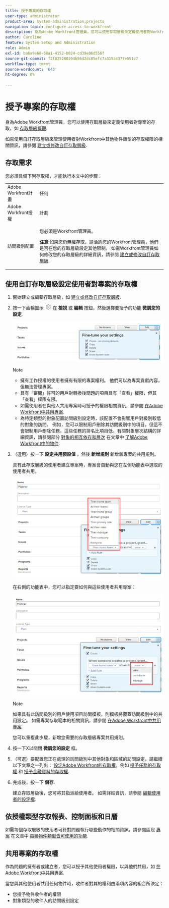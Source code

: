 ```yaml
---
title: 授予專案的存取權
user-type: administrator
product-area: system-administration;projects
navigation-topic: configure-access-to-workfront
description: 身為Adobe Workfront管理員，您可以使用存取層級來定義使用者對Workfront中專案的存取權。
author: Caroline
feature: System Setup and Administration
role: Admin
exl-id: ba6a9e68-68a1-4152-b024-cd39e06d556f
source-git-commit: f2f825280204b56d2dc85efc7a315a4377e551c7
workflow-type: tm+mt
source-wordcount: '643'
ht-degree: 0%

---
```


# 授予專案的存取權

身為Adobe Workfront管理員，您可以使用存取層級來定義使用者對專案的存取，如 [存取層級概觀](../../../administration-and-setup/add-users/access-levels-and-object-permissions/access-levels-overview.md).

如需使用自訂存取層級來管理使用者對Workfront中其他物件類型的存取權限的相關資訊，請參閱 [建立或修改自訂存取層級](../../../administration-and-setup/add-users/configure-and-grant-access/create-modify-access-levels.md).

## 存取需求

您必須具備下列存取權，才能執行本文中的步驟：

<table style="table-layout:auto"> 
 <col> 
 <col> 
 <tbody> 
  <tr> 
   <td role="rowheader">Adobe Workfront計畫</td> 
   <td>任何</td> 
  </tr> 
  <tr> 
   <td role="rowheader">Adobe Workfront授權</td> 
   <td>計劃</td> 
  </tr> 
  <tr> 
   <td role="rowheader">訪問級別配置</td> 
   <td> <p>您必須是Workfront管理員。</p> <p><b>注意</b>:如果您仍無權存取，請洽詢您的Workfront管理員，他們是否在您的存取層級設定其他限制。 如需Workfront管理員如何修改您的存取層級的詳細資訊，請參閱 <a href="../../../administration-and-setup/add-users/configure-and-grant-access/create-modify-access-levels.md" class="MCXref xref" data-mc-variable-override="">建立或修改自訂存取層級</a>.</p> </td> 
  </tr> 
 </tbody> 
</table>

## 使用自訂存取層級設定使用者對專案的存取權

1. 開始建立或編輯存取層級，如 [建立或修改自訂存取層級](../../../administration-and-setup/add-users/configure-and-grant-access/create-modify-access-levels.md).
1. 按一下齒輪圖示 ![](assets/gear-icon-settings.png) 在 **檢視** 或 **編輯** 按鈕，然後選擇要授予的功能 **微調您的設定**.

   ![](assets/planner-fine-tune-your-settings-with-copy-projects.png)

   >[!NOTE]
   >
   >* 擁有工作授權的使用者擁有有限的專案權利。 他們可以為專案貢獻內容，但無法管理專案。
   >* 具有「審閱」許可的用戶對轉換後問題的項目具有「查看」權限，但其「查看」權限有限。
   >* 如需使用者在與他人共用專案時可授予的權限相關資訊，請參閱 [在Adobe Workfront中共用專案](../../../workfront-basics/grant-and-request-access-to-objects/share-a-project.md).
   >* 為特定類型的對象配置訪問級別設定時，該配置不會影響用戶對級別較低的對象的訪問。 例如，您可以限制用戶刪除其訪問級別中的項目，但這不會限制用戶刪除任務，這些任務的排名比項目低。有關對象層次結構的詳細資訊，請參閱部分 [對象的相互依存和層次](../../../workfront-basics/navigate-workfront/workfront-navigation/understand-objects.md#understanding-interdependency-and-hierarchy-of-objects) 在文章中 [了解Adobe Workfront中的物件](../../../workfront-basics/navigate-workfront/workfront-navigation/understand-objects.md).


1. （選用）按一下 **設定共用預設值** ，然後 **新增規則** 新增新專案的共用規則。

   具有此存取層級的使用者建立專案時，專案會自動與您在左側功能表中選取的使用者共用。

   ![](assets/project-sharing-menu.png)

   在右側的功能表中，您可以指定要如何與這些使用者共用專案：

   ![](assets/project-sharing-right-menu.png)

   >[!NOTE]
   >
   >如果具有此訪問級別的用戶使用項目訪問模板，則模板將覆蓋訪問級別中的共用設定。 如需專案存取範本的相關資訊，請參閱 [在Adobe Workfront中共用專案](../../../workfront-basics/grant-and-request-access-to-objects/share-a-project.md).

   您可以重複此步驟，新增您需要的存取層級專案共用規則。

1. 按一下X以關閉 **微調您的設定** 框。
1. （可選）要配置您正在處理的訪問級別中其他對象和區域的訪問設定，請繼續以下文章之一列出： [設定Adobe Workfront的存取權](../../../administration-and-setup/add-users/configure-and-grant-access/configure-access.md)，例如 [授予任務的存取權](../../../administration-and-setup/add-users/configure-and-grant-access/grant-access-tasks.md) 和 [授予金融資料的存取權](../../../administration-and-setup/add-users/configure-and-grant-access/grant-access-financial.md).
1. 完成後，按一下 **儲存**.

   建立存取層級後，您可將其指派給使用者。 如需詳細資訊，請參閱 [編輯使用者的設定檔](../../../administration-and-setup/add-users/create-and-manage-users/edit-a-users-profile.md).

## 依授權類型存取報表、控制面板和日曆

如需每個存取層級的使用者可針對問題執行哪些動作的相關資訊，請參閱區段 [專案](../../../administration-and-setup/add-users/access-levels-and-object-permissions/functionality-available-for-each-object-type.md#projects) 在文章中 [每種物件類型皆可使用的功能](../../../administration-and-setup/add-users/access-levels-and-object-permissions/functionality-available-for-each-object-type.md).

## 共用專案的存取權

作為問題的擁有者或建立者，您可以授予其他使用者權限，以與他們共用，如 [在Adobe Workfront中共用專案](../../../workfront-basics/grant-and-request-access-to-objects/share-a-project.md).

<!--
If you make changes here, make them also in the "Grant access to" articles where this snippet had to be converted to text:
* reports, dashboards, and calendars
* financial data
* issue
-->

當您與其他使用者共用任何物件時，收件者對其的權利由兩項內容的組合所決定：

* 您授予物件收件者的權限
* 對象類型的收件人的訪問級別設定
